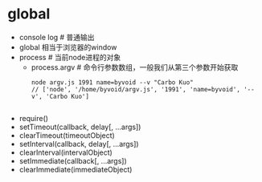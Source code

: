 # global

- console
  log  # 普通输出
- global
  相当于浏览器的window
- process  # 当前node进程的对象
  - process.argv  # 命令行参数数组，一般我们从第三个参数开始获取
    ```
    node argv.js 1991 name=byvoid --v "Carbo Kuo"
    // ['node', '/home/byvoid/argv.js', '1991', 'name=byvoid', '--v', 'Carbo Kuo']
   
    ```
- require()
- setTimeout(callback, delay[, ...args])
- clearTimeout(timeoutObject)
- setInterval(callback, delay[, ...args])
- clearInterval(intervalObject)
- setImmediate(callback[, ...args])
- clearImmediate(immediateObject)